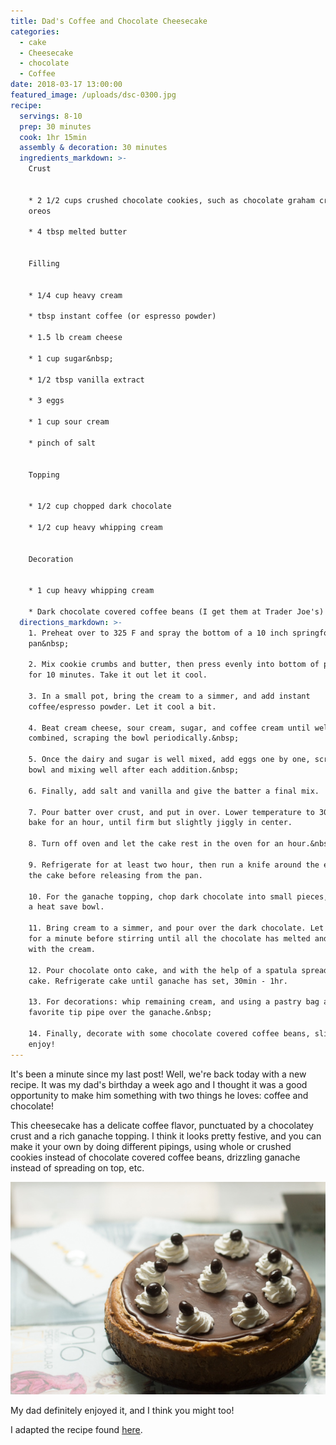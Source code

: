 ```yaml
---
title: Dad's Coffee and Chocolate Cheesecake
categories:
  - cake
  - Cheesecake
  - chocolate
  - Coffee
date: 2018-03-17 13:00:00
featured_image: /uploads/dsc-0300.jpg
recipe:
  servings: 8-10
  prep: 30 minutes
  cook: 1hr 15min
  assembly & decoration: 30 minutes
  ingredients_markdown: >-
    Crust


    * 2 1/2 cups crushed chocolate cookies, such as chocolate graham crackers or
    oreos

    * 4 tbsp melted butter


    Filling


    * 1/4 cup heavy cream

    * tbsp instant coffee (or espresso powder)

    * 1.5 lb cream cheese

    * 1 cup sugar&nbsp;

    * 1/2 tbsp vanilla extract

    * 3 eggs

    * 1 cup sour cream

    * pinch of salt


    Topping


    * 1/2 cup chopped dark chocolate

    * 1/2 cup heavy whipping cream


    Decoration


    * 1 cup heavy whipping cream

    * Dark chocolate covered coffee beans (I get them at Trader Joe's)
  directions_markdown: >-
    1. Preheat over to 325 F and spray the bottom of a 10 inch springform
    pan&nbsp;

    2. Mix cookie crumbs and butter, then press evenly into bottom of pan. Bake
    for 10 minutes. Take it out let it cool.

    3. In a small pot, bring the cream to a simmer, and add instant
    coffee/espresso powder. Let it cool a bit.

    4. Beat cream cheese, sour cream, sugar, and coffee cream until well
    combined, scraping the bowl periodically.&nbsp;

    5. Once the dairy and sugar is well mixed, add eggs one by one, scraping
    bowl and mixing well after each addition.&nbsp;

    6. Finally, add salt and vanilla and give the batter a final mix.

    7. Pour batter over crust, and put in over. Lower temperature to 300F and
    bake for an hour, until firm but slightly jiggly in center.

    8. Turn off oven and let the cake rest in the oven for an hour.&nbsp;

    9. Refrigerate for at least two hour, then run a knife around the edge of
    the cake before releasing from the pan.

    10. For the ganache topping, chop dark chocolate into small pieces, place in
    a heat save bowl.

    11. Bring cream to a simmer, and pour over the dark chocolate. Let it sit
    for a minute before stirring until all the chocolate has melted and mixed
    with the cream.

    12. Pour chocolate onto cake, and with the help of a spatula spread over the
    cake. Refrigerate cake until ganache has set, 30min - 1hr.

    13. For decorations: whip remaining cream, and using a pastry bag and your
    favorite tip pipe over the ganache.&nbsp;

    14. Finally, decorate with some chocolate covered coffee beans, slice, and
    enjoy!
---
```


It's been a minute since my last post! Well, we're back today with a new recipe. It was my dad's birthday a week ago and I thought it was a good opportunity to make him something with two things he loves: coffee and chocolate!

This cheesecake has a delicate coffee flavor, punctuated by a chocolatey crust and a rich ganache topping. I think it looks pretty festive, and you can make it your own by doing different pipings, using whole or crushed cookies instead of chocolate covered coffee beans, drizzling ganache instead of spreading on top, etc.

![](/uploads/versions/dsc-0289---x----600-405x---.jpg)

My dad definitely enjoyed it, and I think you might too!

I adapted the recipe found [here](https://www.purewow.com/recipes/Chocolate-Glazed-Espresso-Cheesecake).